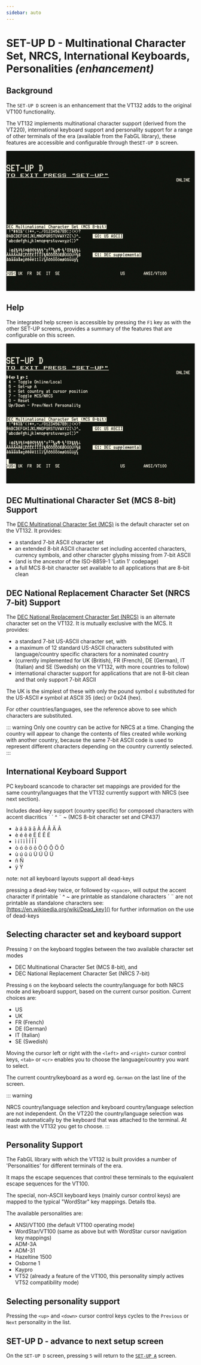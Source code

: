```yaml
---
sidebar: auto
---
```


# SET-UP D - Multinational Character Set, NRCS, International Keyboards, Personalities  *(enhancement)*

## Background

The `SET-UP D` screen is an enhancement that the VT132 adds to the original VT100 functionality.

The VT132 implements multinational character support (derived from the VT220), international keyboard support and personality support for a range of other terminals of the era (available from the FabGL library), these features are accessible and configurable through the`SET-UP D` screen.

![SET-UP-D-MCS](./SetupD_mcs.jpg)

## Help

The integrated help screen is accessible by pressing the `F1` key as with the other SET-UP screens, provides a summary of the features that are configurable on this screen.

![SET-UP-D-HELP](./SetupD_help.jpg)

## DEC Multinational Character Set (MCS 8-bit) Support

The [DEC Multinational Character Set (MCS)](https://en.wikipedia.org/wiki/Multinational_Character_Set) is the default character set on the VT132. It provides:

- a standard 7-bit ASCII character set
- an extended 8-bit ASCII character set including accented characters, currency symbols, and other character glyphs missing from 7-bit ASCII
- (and is the ancestor of the ISO-8859-1 'Latin 1' codepage)
- a full MCS 8-bit character set available to all applications that are 8-bit clean

## DEC National Replacement Character Set (NRCS 7-bit) Support

The [DEC National Replacement Character Set (NRCS)](https://en.wikipedia.org/wiki/National_Replacement_Character_Set) is an alternate character set on the VT132. It is mutually exclusive with the MCS. It provides:

- a standard 7-bit US-ASCII character set, with
- a maximum of 12 standard US-ASCII characters substituted with language/country specific characters for a nominated country
- (currently implemented for UK (British), FR (French), DE (German), IT (Italian) and SE (Swedish) on the VT132, with more countries to follow)
- international character support for applications that are not 8-bit clean and that only support 7-bit ASCII

The UK is the simplest of these with only the pound symbol `£` substituted for the US-ASCII `#` symbol at ASCII 35 (dec) or 0x24 (hex).

For other countries/languages, see the reference above to see which characters are substituted.

::: warning
Only one country can be active for NRCS at a time. Changing the country will appear to change the contents of files created while working with another country, because the same 7-bit ASCII code is used to represent different characters depending on the country currently selected.
:::

## International Keyboard Support

PC keyboard scancode to character set mappings are provided for the same country/languages that the VT132 currently support with NRCS (see next section).

Includes dead-key support (country specific) for composed characters with accent diacritics ` ´ ^ ¨ ~ (MCS 8-bit character set and CP437)

- à á â ä ā À Á Â Ä Ã
- è é ê ë È É Ê Ë
- ì í î ï Ì Í Î Ï
- ò ó ô ö õ Ò Ó Ô Ö Õ
- ù ú û ü Ù Ú Û Ü
- ñ Ñ
- ÿ Ÿ

note: not all keyboard layouts support all dead-keys

pressing a dead-key twice, or followed by `<space>`, will output the accent character if printable
` ^ ~ are printable as standalone characters
´ ¨ are not printable as standalone characters
see: [https://en.wikipedia.org/wiki/Dead_key]() for further information on the use of dead-keys

## Selecting character set and keyboard support

Pressing `7` on the keyboard toggles between the two available character set modes

- DEC Multinational Character Set (MCS 8-bit), and
- DEC National Replacement Character Set (NRCS 7-bit)

Pressing `6` on the keyboard selects the country/language for both NRCS mode and keyboard support, based on the current cursor position. Current choices are:

- US
- UK
- FR (French)
- DE (German)
- IT (Italian)
- SE (Swedish)

Moving the cursor left or right with the `<left>` and `<right>` cursor control keys, `<tab>` or `<cr>` enables you to choose the language/country you want to select.

The current country/keyboard as a word eg. `German` on the last line of the screen.

::: warning

NRCS country/language selection and keyboard country/language selection are not independent.
On the VT220 the country/language selection was made automatically by the keyboard that was attached to the terminal.
At least with the VT132 you get to choose.
:::

## Personality Support

The FabGL library with which the VT132 is built provides a number of 'Personalities' for different terminals of the era.

It maps the escape sequences that control these terminals to the equivalent escape sequences for the VT100.

The special, non-ASCII keyboard keys (mainly cursor control keys) are mapped to the typical "WordStar" key mappings. Details tba.

The available personalities are:

- ANSI/VT100 (the default VT100 operating mode)
- WordStar/VT100 (same as above but with WordStar cursor navigation key mappings)
- ADM-3A
- ADM-31
- Hazeltine 1500
- Osborne 1
- Kaypro
- VT52 (already a feature of the VT100, this personality simply actives VT52 compatibility mode)

## Selecting personality support

Pressing the `<up>` and `<down>` cursor control keys cycles to the `Previous` or `Next` personality in the list.

## SET-UP D - advance to next setup screen

On the `SET-UP D` screen, pressing `5` will return to the [`SET-UP A`](../#part-2-set-up-mode) screen.
